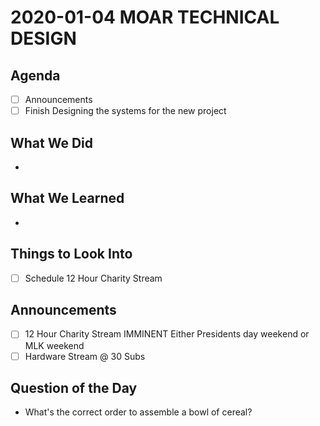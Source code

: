 # 2020-01-04 MOAR TECHNICAL DESIGN

## Agenda

- [ ] Announcements
- [ ] Finish Designing the systems for the new project

## What We Did

-

## What We Learned

-

## Things to Look Into

- [ ] Schedule 12 Hour Charity Stream

## Announcements

- [ ] 12 Hour Charity Stream IMMINENT Either Presidents day weekend or MLK weekend
- [ ] Hardware Stream @ 30 Subs

## Question of the Day

- What's the correct order to assemble a bowl of cereal?
